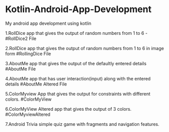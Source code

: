 # Kotlin-Android-App-Development
My android app development using kotlin

1.RollDice app that  gives the output of random numbers from 1 to 6 - #RollDice2 File

2.RollDice app that  gives the output of random numbers from 1 to 6 in image form #RollingDice File

3.AboutMe app that  gives the output of the defaultly entered details #AboutMe File

4.AboutMe app that has user interaction(input) along with the entered details #AboutMe Altered File

5.ColorMyview App that gives the output for constraints with different colors. #ColorMyView

6.ColorMyView Altered app that gives the output of 3 colors. #ColorMyviewAltered

7.Android Trivia simple quiz game with fragments and navigation features.

